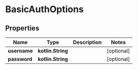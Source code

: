 
# BasicAuthOptions

## Properties
Name | Type | Description | Notes
------------ | ------------- | ------------- | -------------
**username** | **kotlin.String** |  |  [optional]
**password** | **kotlin.String** |  |  [optional]



